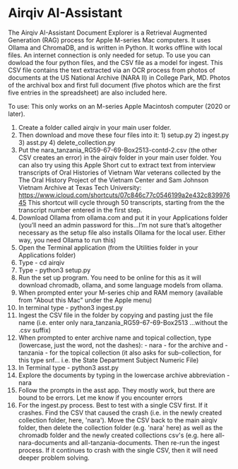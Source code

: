 # Airqiv AI-Assistant
The Airqiv AI-Assistant Document Explorer is a Retrieval Augmented Generation (RAG) process for Apple M-series Mac computers. It uses Ollama and ChromaDB, and is written in Python. It works offline with local files. An internet connection is only needed for setup.
To use you can dowload the four python files, and the CSV file as a model for ingest. This CSV file contains the text extracted via an OCR process from photos of documents at the US National Archive (NARA II) in College Park, MD. Photos of the archival box and first full document (five photos which are the first five entries in the spreadsheet) are also included here.

To use: This only works on an M-series Apple Macintosh computer (2020 or later). 

1. Create a folder called airqiv in your main user folder.
2. Then download and move these four files into it: 1) setup.py 2) ingest.py 3) asst.py 4) delete_collection.py
3. Put the nara_tanzania_RG59-67-69-Box2513-contd-2.csv (the other CSV creates an error) in the airqiv folder in your main user folder. You can also try using this Apple Short cut to extract text from interview transcripts of Oral Histories of Vietnam War veterans collected by the The Oral History Project of the Vietnam Center and Sam Johnson Vietnam Archive at Texas Tech University: https://www.icloud.com/shortcuts/07c846c77c0546199a2e432c83997645 This shortcut will cycle through 50 transcripts, starting from the the transcript number entered in the first step.
4. Download Ollama from ollama.com and put it in your Applications folder (you’ll need an admin password for this...I’m not sure that’s altogether necessary as the setup file also installs Ollama for the local user. Either way, you need Ollama to run this)
5. Open the Terminal application (from the Utilities folder in your Applications folder)
6. Type - cd airqiv
7. Type - python3 setup.py
8. Run the set up program. You need to be online for this as it will download chromadb, ollama, and some language models from ollama.
9. When prompted enter your M-series chip and RAM memory (available from "About this Mac" under the Apple menu)
10. In terminal type - python3 ingest.py
11. Ingest the CSV file in the folder by copying and pasting just the file name (i.e. enter only nara_tanzania_RG59-67-69-Box2513 ...without the .csv suffix)
12. When prompted to enter archive name and topical collection, type (lowercase, just the word, not the dashes): - nara - for the archive and - tanzania - for the topical collection (it also asks for sub-collection, for this type snf... i.e. the State Department Subject Numeric File) 
13. In Terminal type - python3 asst.py
14. Explore the documents by typing in the lowercase archive abbreviation -  nara
15. Follow the prompts in the asst app. They mostly work, but there are bound to be errors. Let me know if you encounter errors
16. For the ingest.py process. Best to test with a single CSV first. If it crashes. Find the CSV that caused the crash (i.e. in the newly created collection folder, here, 'nara'). Move the CSV back to the main airqiv folder, then delete the collection folder (e.g. 'nara' here) as well as the chromadb folder and the newly created collections csv's (e.g. here all-nara-documents and all-tanzania-documents. Then re-run the ingest process. If it continues to crash with the single CSV, then it will need deeper problem solving. 
